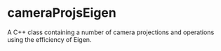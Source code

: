 # cameraProjsEigen
A C++ class containing a number of camera projections and operations using the efficiency of Eigen.
